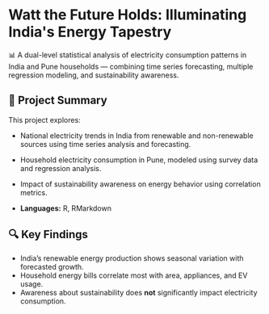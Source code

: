 # Watt the Future Holds: Illuminating India's Energy Tapestry

📊 A dual-level statistical analysis of electricity consumption patterns in India and Pune households — combining time series forecasting, multiple regression modeling, and sustainability awareness.

## 📌 Project Summary

This project explores:

- National electricity trends in India from renewable and non-renewable sources using time series analysis and forecasting.
- Household electricity consumption in Pune, modeled using survey data and regression analysis.
- Impact of sustainability awareness on energy behavior using correlation metrics.

- **Languages:** R, RMarkdown

## 🔍 Key Findings

- India’s renewable energy production shows seasonal variation with forecasted growth.
- Household energy bills correlate most with area, appliances, and EV usage.
- Awareness about sustainability does **not** significantly impact electricity consumption.
